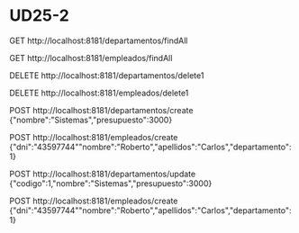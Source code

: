 # UD25-2

GET  http://localhost:8181/departamentos/findAll

GET  http://localhost:8181/empleados/findAll

DELETE http://localhost:8181/departamentos/delete1

DELETE http://localhost:8181/empleados/delete1

POST http://localhost:8181/departamentos/create {"nombre":"Sistemas","presupuesto":3000}

POST http://localhost:8181/empleados/create {"dni":"43597744""nombre":"Roberto","apellidos":"Carlos","departamento":1}

POST http://localhost:8181/departamentos/update {"codigo":1,"nombre":"Sistemas","presupuesto":3000}

POST http://localhost:8181/empleados/create {"dni":"43597744""nombre":"Roberto","apellidos":"Carlos","departamento":1}

